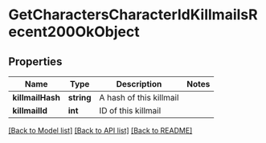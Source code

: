 # GetCharactersCharacterIdKillmailsRecent200OkObject

## Properties
Name | Type | Description | Notes
------------ | ------------- | ------------- | -------------
**killmailHash** | **string** | A hash of this killmail | 
**killmailId** | **int** | ID of this killmail | 

[[Back to Model list]](../README.md#documentation-for-models) [[Back to API list]](../README.md#documentation-for-api-endpoints) [[Back to README]](../README.md)



